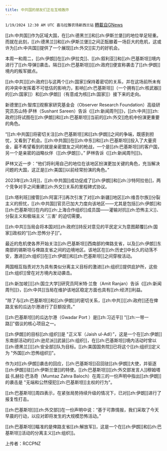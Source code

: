 ```yaml
---
title: 中共国的朋友们正在互相轰炸
---
```

`1/19/2024 12:30 AM UTC 喜马拉雅农场新西兰站` [轉載自GNews](https://gnews.org/articles/2233539)

[[zh:中共国]]作为区域大国，在[[zh:德黑兰]]和[[zh:伊斯兰堡]]的地位举足轻重。而就在此刻，[[zh:德黑兰]]和[[zh:伊斯兰堡]]之间正酝酿着一场巨大的危机，这或许为[[zh:中共国]]提供了一个展现[[zh:外交]]实力的好机会。

本周一和周二，[[zh:伊朗]]在[[zh:伊拉克]]、[[zh:叙利亚]]和[[zh:巴基斯坦]]境内进行了[[zh:导弹]]袭击。隔日[[zh:巴基斯坦]][[zh:政府]]便宣称袭击了[[zh:伊朗]]境内的叛军据点。

[[zh:中共]][[zh:政府]]与这两个[[zh:国家]]保持着密切的关系，并在这场前所未有的冲突中发挥着不可低估的影响力，影响[[zh:巴基斯坦]]（一个拥有[[zh:核武器]]的[[zh:国家]]）和[[zh:伊朗]]（有意成为核[[zh:国家]]）接下来的走向。

新德里[[zh:智库]]观察家研究基金会（Observer Research Foundation）高级研究员苏山特·萨林（Sushant Sareen）告诉《[[zh:新闻周刊]]》，[[zh:中共]][[zh:政府]]将试图在[[zh:伊朗]]和[[zh:巴基斯坦]]当前的[[zh:外交]]危机中扮演更重要的角色。

“[[zh:中共国]]将密切关注[[zh:巴基斯坦]]和[[zh:伊朗]]之间的争端，既感到担忧，又看到了机会。[[zh:中共国]]在[[zh:中东]]和[[zh:巴基斯坦]]投入了大量资金，最不希望看到的就是亲密盟友之间的枪战，一个是[[zh:巴基斯坦]]的客户国，另一个是亲密的战略伙伴（[[zh:伊朗]]）。” 萨林告诉《[[zh:新闻周刊]]》。

萨林又近一步：“他们将利用自己的地位在该地区扮演更加关键的角色，充当解决问题的大国，这正是[[zh:美国]]以前经常扮演的角色。”

2023年[[zh:3月]]，[[zh:中共国]]成功促成了[[zh:伊朗]]和[[zh:沙特阿拉伯]]，两个竞争对手之间重建[[zh:外交]]关系的里程碑式协议。

[[zh:塔利班]]接管[[zh:阿富汗]]再次引发了对[[zh:新疆]]地区[[zh:维吾尔族]]分裂主义的担忧，[[zh:中共国]]官员已加大力度向该地区——尤其是包括[[zh:伊朗]]和[[zh:巴基斯坦]]在内的[[zh:上海合作组织]]成员国——灌输对抗[[zh:恐怖主义]]、分裂主义和极端主义 '三害' 的迫切需要。

[[zh:中共]]当局会将本国对[[zh:政府]]持反对意见的平民定义为意图颠覆[[zh:国家]]政权的“[[zh:恐怖分子]]”。

最近的危机使各界开始关注[[zh:巴基斯坦]]西南部的俾路支省，以及[[zh:伊朗]]东南部的锡斯坦与俾路支省之间的边境地区。该地区在[[zh:历史]]中长久的动荡不安，激进[[zh:组织]]在[[zh:伊朗]]和[[zh:巴基斯坦]]之间穿梭活动。

两国相互指责对方为具有类似分离主义目标的激进[[zh:组织]]提供庇护所，这些[[zh:组织]]曾在对方境内发动袭击。

[[zh:新加坡]][[zh:国立大学]]研究员阿米特·兰詹（Amit Ranjan）告诉《[[zh:新闻周刊]]》，[[zh:中共]]当局在维护该地区稳定方面也具有[[zh:经济]]利益。

"除了与[[zh:巴基斯坦]]和[[zh:伊朗]]的密切关系，[[zh:中共]][[zh:政府]]还在俾路支省的瓜达尔港进行了巨额投资。”

[[zh:巴基斯坦]]的瓜达尔港（Gwadar Port ）是[[zh:习近平]] "[[zh:一带一路]]"倡议的核心项目之一。

[[zh:伊朗]]的目标[[zh:组织]]是 "正义军（Jaish ul-Adl）”，这是一个在[[zh:伊朗]]东南部活动的[[zh:逊尼派]]武装[[zh:组织]]，在[[zh:巴基斯坦]]境内活动时曾以[[zh:德黑兰]][[zh:安全部]]队为目标。[[zh:美国国务院]]已将这个[[zh:组织]]定义为 "外国[[zh:恐怖组织]]"。

作为对[[zh:伊朗]]袭击的回应，[[zh:巴基斯坦]]召回驻[[zh:伊朗]]大使，并驱逐[[zh:伊朗]]驻[[zh:伊斯兰堡]]的特使。[[zh:巴基斯坦]][[zh:外交部发言人]]穆姆塔兹·扎赫拉·巴洛奇（Mumtaz Zahra Baloch）在周三的一份声明中指出[[zh:伊朗]]的袭击是 "无端和公然侵犯[[zh:巴基斯坦]]主权的行为"。

[[zh:巴基斯坦]]周四表示，在紧张局势持续升级的情况下，已对[[zh:伊朗]]进行了报复性打击。

[[zh:巴基斯坦]][[zh:外交部]]在一份声明中说：“基于可靠情报，我们采取了今天早晨的行动，以应对即将发生的大规模恐怖活动。”

[[zh:巴基斯坦]]瞄准的是俾路支省[[zh:解放军]]，这是一个在[[zh:伊朗]]和[[zh:巴基斯坦]]活动的分离主义[[zh:组织]]。

上传者：RCCPNZ
